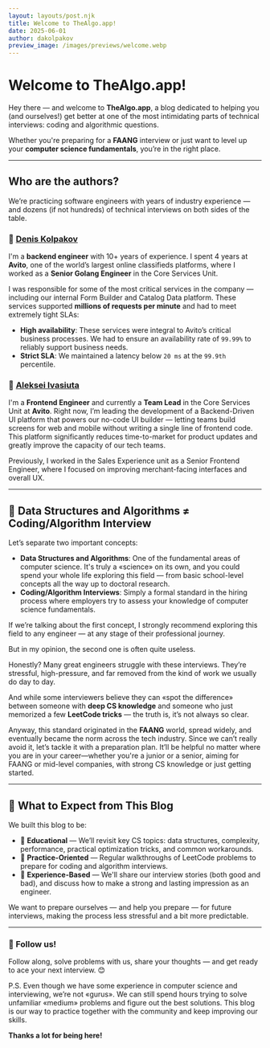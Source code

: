 ```yaml
---
layout: layouts/post.njk
title: Welcome to TheAlgo.app!
date: 2025-06-01
author: dakolpakov
preview_image: /images/previews/welcome.webp
---
```


# Welcome to TheAlgo.app!

Hey there — and welcome to **TheAlgo.app**, a blog dedicated to helping you (and ourselves!) get better at one of the most intimidating parts of technical interviews: coding and algorithmic questions.

Whether you're preparing for a **FAANG** interview or just want to level up your **computer science fundamentals**, you’re in the right place.

---

## Who are the authors?

We’re practicing software engineers with years of industry experience — and dozens (if not hundreds) of technical interviews on both sides of the table.

### 🔹 <a href="https://www.linkedin.com/in/tifongod/" target="_blank" rel="noopener noreferrer">Denis Kolpakov</a>
I'm a **backend engineer** with 10+ years of experience. I spent 4 years at **Avito**, one of the world’s largest online classifieds platforms, where I worked as a **Senior Golang Engineer** in the Core Services Unit.


I was responsible for some of the most critical services in the company — including our internal Form Builder and Catalog Data platform. These services supported **millions of requests per minute** and had to meet extremely tight SLAs:

- **High availability**: These services were integral to Avito’s critical business processes. We had to ensure an availability rate of `99.99%` to reliably support business needs.
- **Strict SLA**: We maintained a latency below `20 ms` at the `99.9th` percentile.

### 🔹 <a href="https://www.linkedin.com/in/avivasyuta/" target="_blank" rel="noopener noreferrer">Aleksei Ivasiuta</a>
I'm a **Frontend Engineer** and currently a **Team Lead** in the Core Services Unit at **Avito**. Right now, I’m leading the development of a Backend-Driven UI platform that powers our no-code UI builder — letting teams build screens for web and mobile without writing a single line of frontend code. This platform significantly reduces time-to-market for product updates and greatly improve the capacity of our tech teams.

Previously, I worked in the Sales Experience unit as a Senior Frontend Engineer, where I focused on improving merchant-facing interfaces and overall UX.

---

## 🔹 Data Structures and Algorithms  ≠ Coding/Algorithm Interview

Let’s separate two important concepts:

- **Data Structures and Algorithms**: One of the fundamental areas of computer science. It's truly a «science» on its own, and you could spend your whole life exploring this field — from basic school-level concepts all the way up to doctoral research.
- **Coding/Algorithm Interviews**: Simply a formal standard in the hiring process where employers try to assess your knowledge of computer science fundamentals.

If we’re talking about the first concept, I strongly recommend exploring this field to any engineer — at any stage of their professional journey.

But in my opinion, the second one is often quite useless.

Honestly? Many great engineers struggle with these interviews. They’re stressful, high-pressure, and far removed from the kind of work we usually do day to day.

And while some interviewers believe they can «spot the difference» between someone with **deep CS knowledge** and someone who just memorized a few **LeetCode tricks** — the truth is, it’s not always so clear.

Anyway, this standard originated in the **FAANG** world, spread widely, and eventually became the norm across the tech industry. Since we can’t really avoid it, let’s tackle it with a preparation plan. It’ll be helpful no matter where you are in your career—whether you're a junior or a senior, aiming for FAANG or mid-level companies, with strong CS knowledge or just getting started.

---

## 🔹 What to Expect from This Blog

We built this blog to be:

- 🧠 **Educational** — We’ll revisit key CS topics: data structures, complexity, performance, practical optimization tricks, and common workarounds.
- 🧩 **Practice-Oriented** — Regular walkthroughs of LeetCode problems to prepare for coding and algorithm interviews.
- 💬 **Experience-Based** — We'll share our interview stories (both good and bad), and discuss how to make a strong and lasting impression as an engineer.

We want to prepare ourselves — and help you prepare — for future interviews, making the process less stressful and a bit more predictable.

---

### 📌 Follow us!

Follow along, solve problems with us, share your thoughts — and get ready to ace your next interview. 😊

P.S. Even though we have some experience in computer science and interviewing, we’re not «gurus». We can still spend hours trying to solve unfamiliar «medium» problems and figure out the best solutions. This blog is our way to practice together with the community and keep improving our skills.

**Thanks a lot for being here!**

